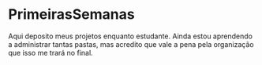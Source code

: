# PrimeirasSemanas
 Aqui deposito meus projetos enquanto estudante.
 Ainda estou aprendendo a administrar tantas pastas, mas acredito que vale a pena pela organização que isso me trará no final.

